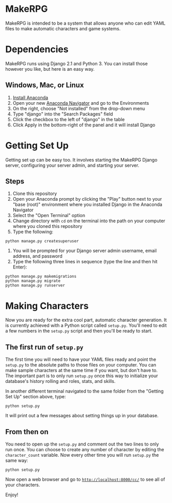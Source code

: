 # MakeRPG

MakeRPG is intended to be a system that allows anyone who can edit YAML files to make automatic characters and game systems.

# Dependencies

MakeRPG runs using Django 2.1 and Python 3.  You can install those however you like, but here is an easy way.

## Windows, Mac, or Linux

1. [Install Anaconda](https://docs.anaconda.com/anaconda/install/)
1. Open your new [Anaconda Navigator](https://docs.anaconda.com/anaconda/navigator/) and go to the Environments
1. On the right, choose "Not installed" from the drop-down menu
1. Type "django" into the "Search Packages" field
1. Click the checkbox to the left of "django" in the table
1. Click Apply in the bottom-right of the panel and it will install Django

# Getting Set Up

Getting set up can be easy too.  It involves starting the MakeRPG Django server, configuring your server admin, and starting your server.

## Steps

1. Clone this repository
1. Open your Anaconda prompt by clicking the "Play" button next to your "base (root)" environment where you installed Django in the Anaconda Navigator
1. Select the "Open Terminal" option
1. Change directory with `cd` on the terminal into the path on your computer where you cloned this repository
1. Type the following:
```
python manage.py createsuperuser
```
1. You will be prompted for your Django server admin username, email address, and password
1. Type the following three lines in sequence (type the line and then hit Enter):
```
python manage.py makemigrations
python manage.py migrate
python manage.py runserver
```

# Making Characters

Now you are ready for the extra cool part, automatic character generation.  It is currently achieved with a Python script called `setup.py`.  You'll need to edit a few numbers in the `setup.py` script and then you'll be ready to start.

## The first run of `setup.py`

The first time you will need to have your YAML files ready and point the `setup.py` to the absolute paths to those files on your computer.  You can make sample characters at the same time if you want, but don't have to.  The important part is to only run `setup.py` once this way to initialize your database's history rolling and roles, stats, and skills.

In another different terminal navigated to the same folder from the "Getting Set Up" section above, type:

```
python setup.py
```

It will print out a few messages about setting things up in your database.

## From then on

You need to open up the `setup.py` and comment out the two lines to only run once.  You can choose to create any number of character by editing the `character_count` variable.  Now every other time you will run `setup.py` the same way:

```
python setup.py
```

Now open a web browser and go to [`http://localhost:8000/cc/`](http://localhost:8000/cc/) to see all of your characters.

Enjoy!
